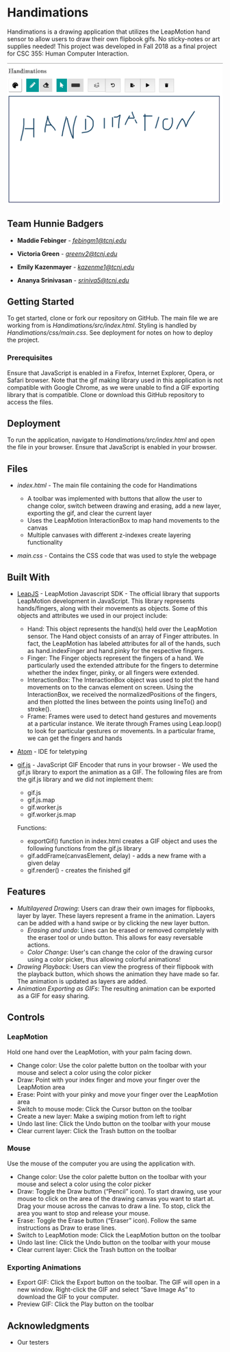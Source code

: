 # Handimations

Handimations is a drawing application that utilizes the LeapMotion hand sensor to allow users to draw their own flipbook gifs. No sticky-notes or art supplies needed! This project was developed in Fall 2018 as a final project for CSC 355: Human Computer Interaction.

![screen](https://github.com/madelinefebinger/handimations/blob/master/Handimations/src/img/Screen%20Shot%202018-12-02%20at%209.14.25%20PM.png)

## Team Hunnie Badgers

* **Maddie Febinger** - *febingm1@tcnj.edu*

* **Victoria Green** - *greenv2@tcnj.edu*

* **Emily Kazenmayer** - *kazenme1@tcnj.edu*

* **Ananya Srinivasan** - *sriniva5@tcnj.edu*

## Getting Started

To get started, clone or fork our repository on GitHub. The main file we are working from is *Handimations/src/index.html*. Styling is handled by *Handimations/css/main.css*. See deployment for notes on how to deploy the project.

### Prerequisites

Ensure that JavaScript is enabled in a Firefox, Internet Explorer, Opera, or Safari browser. Note that the gif making library used in this application is not compatible with Google Chrome, as we were unable to find a GIF exporting library that is compatible. Clone or download this GitHub repository to access the files.

## Deployment

To run the application, navigate to *Handimations/src/index.html* and open the file in your browser. Ensure that JavaScript is enabled in your browser.

## Files

* *index.html* - The main file containing the code for Handimations
   * A toolbar was implemented with buttons that allow the user to change color, switch between drawing and erasing, add a new layer, exporting the gif, and clear the current layer
   * Uses the LeapMotion InteractionBox to map hand movements to the canvas
   * Multiple canvases with different z-indexes create layering functionality

* *main.css* - Contains the CSS code that was used to style the webpage

## Built With

* [LeapJS](https://developer-archive.leapmotion.com/documentation/javascript/index.html) - LeapMotion Javascript SDK - The official library that supports LeapMotion development in JavaScript. This library represents hands/fingers, along with their movements as objects. Some of this objects and attributes we used in our project include:

    * Hand: This object represents the hand(s) held over the LeapMotion sensor. The Hand object consists of an array of Finger attributes. In fact, the LeapMotion has labeled attributes for all of the hands, such as hand.indexFinger and hand.pinky for the respective fingers.
    * Finger: The Finger objects represent the fingers of a hand. We particularly used the extended attribute for the fingers to determine whether the index finger, pinky, or all fingers were extended. 
    * InteractionBox: The InteractionBox object was used to plot the hand movements on to the canvas element on screen. Using the InteractionBox, we received the normalizedPositions of the fingers, and then plotted the lines between the points using lineTo() and stroke().
    * Frame: Frames were used to detect hand gestures and movements at a particular instance. We iterate through Frames using Leap.loop() to look for particular gestures or movements. In a particular frame, we can get the fingers and hands 

* [Atom](https://atom.io/) - IDE for teletyping
* [gif.js](https://github.com/jnordberg/gif.js) - JavaScript GIF Encoder that runs in your browser - We used the gif.js library to export the animation as a GIF. The following files are from the gif.js library and we did not implement them:
     * gif.js
     * gif.js.map
     * gif.worker.js
     * gif.worker.js.map

   Functions:
   
     * exportGif() function in index.html creates a GIF object and uses the following functions from the gif.js library
     * gif.addFrame(canvasElement, delay) - adds a new frame with a given delay
     * gif.render() - creates the finished gif

## Features

* *Multilayered Drawing*: Users can draw their own images for flipbooks, layer by layer. These layers represent a frame in the animation. Layers can be added with a hand swipe or by clicking the new layer button.
    * *Erasing and undo*: Lines can be erased or removed completely with the eraser tool or undo button. This allows for easy reversable actions.
    * *Color Change*: User's can change the color of the drawing cursor using a color picker, thus allowing colorful animations!
* *Drawing Playback*: Users can view the progress of their flipbook with the playback button, which shows the animation they have made so far. The animation is updated as layers are added.
* *Animation Exporting as GIFs*: The resulting animation can be exported as a GIF for easy sharing.


## Controls

### LeapMotion

Hold one hand over the LeapMotion, with your palm facing down. 
   * Change color: Use the color palette button on the toolbar with your mouse and select a color using the color picker
   * Draw: Point with your index finger and move your finger over the LeapMotion area
   * Erase: Point with your pinky and move your finger over the LeapMotion area
   * Switch to mouse mode: Click the Cursor button on the toolbar
   * Create a new layer: Make a swiping motion from left to right
   * Undo last line: Click the Undo button on the toolbar with your mouse
   * Clear current layer: Click the Trash button on the toolbar

### Mouse

Use the mouse of the computer you are using the application with.
   * Change color: Use the color palette button on the toolbar with your mouse and select a color using the color picker
   * Draw: Toggle the Draw button (“Pencil” icon). To start drawing, use your mouse to click on the area of the drawing canvas you want to start at. Drag your mouse across the canvas to draw a line. To stop, click the area you want to stop and release your mouse.
   * Erase: Toggle the Erase button (“Eraser” icon). Follow the same instructions as Draw to erase lines. 
   * Switch to LeapMotion mode: Click the LeapMotion button on the toolbar
   * Undo last line: Click the Undo button on the toolbar with your mouse
   * Clear current layer: Click the Trash button on the toolbar
   
### Exporting Animations

* Export GIF: Click the Export button on the toolbar. The GIF will open in a new window. Right-click the GIF and select “Save Image As” to download the GIF to your computer. 
* Preview GIF: Click the Play button on the toolbar


## Acknowledgments

* Our testers
